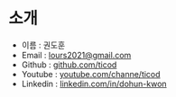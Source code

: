# 소개

- 이름 : 권도훈
- Email : lours2021@gmail.com
- Github : [github.com/ticod](https://github.com/ticod)
- Youtube : [youtube.com/channe/ticod](https://www.youtube.com/channel/UC_q6aWqB3EU-Zg9HfWxqR5g)
- Linkedin : [linkedin.com/in/dohun-kwon](https://www.linkedin.com/in/dohun-kwon-66a98b198)
